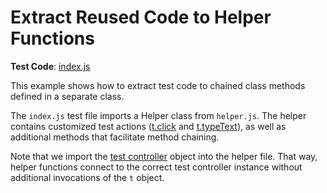 # Extract Reused Code to Helper Functions

**Test Code**: [index.js](index.js)

This example shows how to extract test code to chained class methods defined in a separate class.

The `index.js` test file imports a Helper class from `helper.js`. The helper contains customized test actions ([t.click](https://testcafe.io/documentation/402710/reference/test-api/testcontroller/click?search#header) and [t.typeText](https://testcafe.io/documentation/402674/reference/test-api/testcontroller/typetext?search#header)), as well as additional methods that facilitate method chaining.

Note that we import the [test controller](https://devexpress.github.io/testcafe/documentation/test-api/test-code-structure.html#test-controller) object into the helper file. That way, helper functions connect to the correct test controller instance without additional invocations of the `t` object.